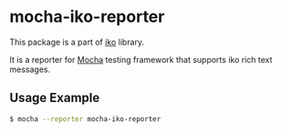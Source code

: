 # mocha-iko-reporter

This package is a part of [iko](https://github.com/localvoid/iko) library.

It is a reporter for [Mocha](https://mochajs.org/) testing framework that supports iko rich text messages.

## Usage Example

```sh
$ mocha --reporter mocha-iko-reporter
```
